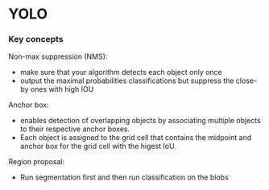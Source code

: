 # YOLO

### Key concepts

Non-max suppression (NMS):

- make sure that your algorithm detects each object only once
- output the maximal probabilities classifications but suppress the close-by ones with high IOU

Anchor box:

- enables detection of overlapping objects by associating multiple objects to their respective anchor boxes.
- Each object is assigned to the grid cell that contains the midpoint and anchor box for the grid cell with the higest IoU.

Region proposal:

- Run segmentation first and then run classification on the blobs
